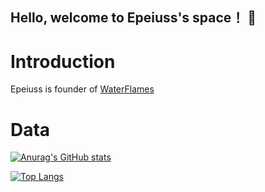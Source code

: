 ## Hello, welcome to Epeiuss's space！ 👋

# Introduction
Epeiuss is founder of [WaterFlames](https://github.com/waterflames-team)

# Data
<!-- Use https://github.com/anuraghazra/github-readme-stats. Thanks to Anurag Hazra!  -->
[![Anurag's GitHub stats](https://github-readme-stats.vercel.app/api?username=epeiuss&bg_color=30,e96443,904e95&title_color=fff&text_color=fff)](https://github.com/anuraghazra/github-readme-stats)

[![Top Langs](https://github-readme-stats.vercel.app/api/top-langs/?username=epeiuss&bg_color=30,e96443,904e95&title_color=fff&text_color=fff)](https://github.com/anuraghazra/github-readme-stats)

<!--
**epeiuss/epeiuss** is a ✨ _special_ ✨ repository because its `README.md` (this file) appears on your GitHub profile.

Here are some ideas to get you started:

- 🔭 I’m currently working on ...
- 🌱 I’m currently learning ...
- 👯 I’m looking to collaborate on ...
- 🤔 I’m looking for help with ...
- 💬 Ask me about ...
- 📫 How to reach me: ...
- 😄 Pronouns: ...
- ⚡ Fun fact: ...
-->
